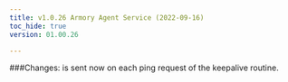```yaml
---
title: v1.0.26 Armory Agent Service (2022-09-16)
toc_hide: true
version: 01.00.26

---
```


###Changes:
 is sent now on each ping request of the keepalive routine.
